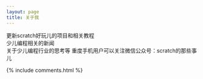 ```yaml
---
layout: page
title: 关于我 
---
```


更新scratch好玩儿的项目和相关教程  
少儿编程相关的新闻  
关于少儿编程行业的思考等 
重度手机用户可以关注微信公众号：scratch的那些事儿  


{% include comments.html %}


